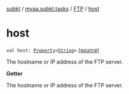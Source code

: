 [subkt](../../index.md) / [myaa.subkt.tasks](../index.md) / [FTP](index.md) / [host](./host.md)

# host

`val host: `[`Property`](https://docs.gradle.org/current/javadoc/org/gradle/api/provider/Property.html)`<`[`String`](https://kotlinlang.org/api/latest/jvm/stdlib/kotlin/-string/index.html)`>` [(source)](https://github.com/Myaamori/SubKt/blob/0.1.8/src/main/kotlin/myaa/subkt/tasks/tasks.kt#L1760)

The hostname or IP address of the FTP server.

**Getter**

The hostname or IP address of the FTP server.

